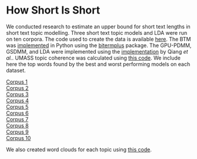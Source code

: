 # How Short Is Short

We conducted research to estimate an upper bound for short text lengths in short text topic modelling. Three short text topic models and LDA were run on ten corpora. The code used to create the data is available [here](https://github.com/keeganstlegerdenny/HowShortIsShort/blob/main/CorporaCreation.py). The BTM was [implemented](https://github.com/keeganstlegerdenny/HowShortIsShort/blob/main/BTM.py) in Python using the [bitermplus](https://pypi.org/project/bitermplus/) package. The GPU-PDMM, GSDMM, and LDA were implemented using the [implementation](https://github.com/qiang2100/STTM) by Qiang *et al.*. UMASS topic coherence was calculated using [this code](https://github.com/keeganstlegerdenny/HowShortIsShort/blob/main/TopicCoherence.py). We include here the top words found by the best and worst performing models on each dataset.

[Corpus 1](www.google.com) <br/>
[Corpus 2](https://github.com/keeganstlegerdenny/HowShortIsShort/blob/Top-Words/C2.md) <br/>
[Corpus 3](https://github.com/keeganstlegerdenny/HowShortIsShort/blob/Top-Words/C3.md) <br/>
[Corpus 4](www.google.com) <br/>
[Corpus 5](www.google.com) <br/>
[Corpus 6](www.google.com) <br/>
[Corpus 7](www.google.com) <br/>
[Corpus 8](www.google.com) <br/>
[Corpus 9](www.google.com) <br/>
[Corpus 10](www.google.com) <br/>

We also created word clouds for each topic using [this code](this).
